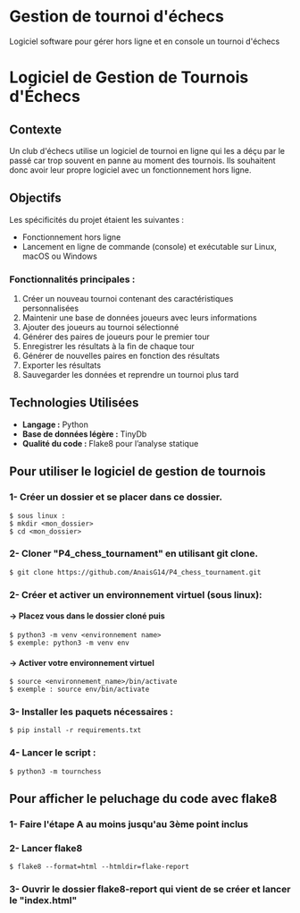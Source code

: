 # Gestion de tournoi d'échecs
Logiciel software pour gérer hors ligne et en console un tournoi d'échecs
# Logiciel de Gestion de Tournois d'Échecs

## Contexte
Un club d'échecs utilise un logiciel de tournoi en ligne qui les a déçu par le passé car trop souvent en panne au moment des tournois. Ils souhaitent donc avoir leur propre logiciel avec un fonctionnement hors ligne.

## Objectifs
Les spécificités du projet étaient les suivantes :
- Fonctionnement hors ligne
- Lancement en ligne de commande (console) et exécutable sur Linux, macOS ou Windows

### Fonctionnalités principales :
1. Créer un nouveau tournoi contenant des caractéristiques personnalisées
2. Maintenir une base de données joueurs avec leurs informations
3. Ajouter des joueurs au tournoi sélectionné
4. Générer des paires de joueurs pour le premier tour
5. Enregistrer les résultats à la fin de chaque tour
6. Générer de nouvelles paires en fonction des résultats
7. Exporter les résultats
8. Sauvegarder les données et reprendre un tournoi plus tard

## Technologies Utilisées
- **Langage :** Python  
- **Base de données légère :** TinyDb  
- **Qualité du code :** Flake8 pour l’analyse statique


## Pour utiliser le logiciel de gestion de tournois 
### 1- Créer un dossier et se placer dans ce dossier.
    $ sous linux :
    $ mkdir <mon_dossier>
    $ cd <mon_dossier>
### 2- Cloner "P4_chess_tournament" en utilisant git clone.
    $ git clone https://github.com/AnaisG14/P4_chess_tournament.git
### 2- Créer et activer un environnement virtuel (sous linux):
#### -> Placez vous dans le dossier cloné puis
    $ python3 -m venv <environnement name>
    $ exemple: python3 -m venv env
#### -> Activer votre environnement virtuel
    $ source <environnement_name>/bin/activate
    $ exemple : source env/bin/activate

### 3- Installer les paquets nécessaires :
    $ pip install -r requirements.txt

### 4- Lancer le script :
    $ python3 -m tournchess

## Pour afficher le peluchage du code avec flake8
### 1- Faire l'étape A au moins jusqu'au 3ème point inclus
### 2- Lancer flake8
    $ flake8 --format=html --htmldir=flake-report
### 3- Ouvrir le dossier flake8-report qui vient de se créer et lancer le "index.html"

